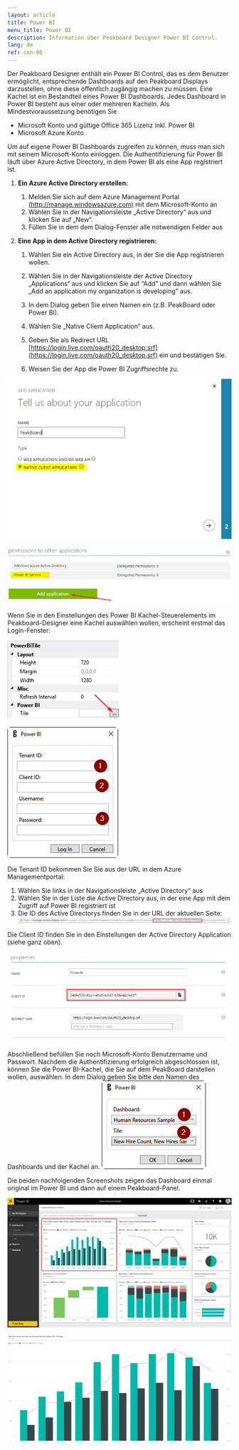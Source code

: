 ```yaml
---
layout: article
title: Power BI  
menu_title: Power BI
description: Information über Peakboard Designer Power BI Control.
lang: de
ref: con-06
---
```


Der Peakboard Designer enthält ein Power BI Control, das es dem Benutzer ermöglicht, entsprechende Dashboards auf den Peakboard Displays darzustellen, ohne diese öffentlich zugängig machen zu müssen. Eine Kachel ist ein Bestandteil eines Power BI Dashboards. Jedes Dashboard in Power BI besteht aus einer oder mehreren Kacheln. Als Mindestvoraussetzung benötigen Sie

* Microsoft Konto und gültige Office 365 Lizenz inkl. Power BI
* Microsoft Azure Konto

Um auf eigene Power BI Dashboards zugreifen zu können, muss man sich mit seinem Microsoft-Konto einloggen. Die Authentifizierung für Power BI läuft über Azure Active Directory, in dem Power BI als eine App registriert ist.

1. **Ein Azure Active Directory erstellen:**

    1. Melden Sie sich auf dem Azure Management Portal [(http://manage.windowsazure.com)](http://manage.windowsazure.com) mit dem Microsoft-Konto an
    2. Wählen Sie in der Navigationsleiste „Active Directory“ aus und klicken Sie auf „New“.
    3. Füllen Sie in dem dem Dialog-Fenster alle notwendigen Felder aus

2. **Eine App in dem Active Directory registrieren:**

    1. Wählen Sie ein Active Directory aus, in der Sie die App registrieren wollen.

    2. Wählen Sie in der Navigationsleiste der Active Directory „Applications“ aus und klicken Sie auf “Add” und dann wählen Sie „Add an application my organization is developing” aus.

    3. In dem Dialog geben Sie einen Namen ein (z.B. PeakBoard oder Power BI).

    4. Wählen Sie „Native Client Application“ aus.

    5. Geben Sie als Redirect URL [https://login.live.com/oauth20_desktop.srf](https://login.live.com/oauth20_desktop.srf) ein und bestätigen Sie.

    6. Weisen Sie der App die Power BI Zugriffsrechte zu.

![image_1](/assets/images/Controls/Controls-Power/controlspowerbi02.png)


![image_1](/assets/images/Controls/Controls-Power/controlspowerbi03.png)

Wenn Sie in den Einstellungen des Power BI Kachel-Steuerelements im Peakboard-Designer eine Kachel auswählen wollen, erscheint erstmal das Login-Fenster:

![image_1](/assets/images/Controls/Controls-Power/controlspowerbi04.png)

![image_1](/assets/images/Controls/Controls-Power/controlspowerbi05.png)

Die Tenant ID bekommen Sie Sie aus der URL in dem Azure Managementportal:

  1. Wählen Sie links in der Navigationsleiste „Active Directory“ aus
  2. Wählen Sie in der Liste die Active Directory aus, in der eine App mit dem Zugriff auf Power BI registriert ist
  3. Die ID des Active Directorys finden Sie in der URL der aktuellen Seite:
![image_1](/assets/images/Controls/Controls-Power/controlspowerbi06.png)

Die Client ID finden Sie in den Einstellungen der Active Directory Application (siehe ganz oben).

![image_1](/assets/images/Controls/Controls-Power/controlspowerbi07.png)

Abschließend befüllen Sie noch Microsoft-Konto Benutzername und Passwort. Nachdem die Authentifizierung erfolgreich abgeschlossen ist, können Sie die Power BI-Kachel, die Sie auf dem PeakBoard darstellen wollen, auswählen. In dem Dialog geben Sie bitte den Namen des Dashboards und der Kachel an.
![image_1](/assets/images/Controls/Controls-Power/controlspowerbi08.png)

Die beiden nachfolgenden Screenshots zeigen das Dashboard einmal original im Power BI und dann auf einem Peakboard-Panel.

![image_1](/assets/images/Controls/Controls-Power/controlspowerbi09.png)

![image_1](/assets/images/Controls/Controls-Power/controlspowerbi10.png)
